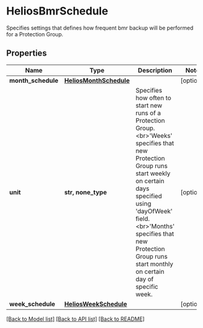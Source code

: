 # HeliosBmrSchedule

Specifies settings that defines how frequent bmr backup will be performed for a Protection Group.

## Properties
Name | Type | Description | Notes
------------ | ------------- | ------------- | -------------
**month_schedule** | [**HeliosMonthSchedule**](HeliosMonthSchedule.md) |  | [optional] 
**unit** | **str, none_type** | Specifies how often to start new runs of a Protection Group. &lt;br&gt;&#39;Weeks&#39; specifies that new Protection Group runs start weekly on certain days specified using &#39;dayOfWeek&#39; field. &lt;br&gt;&#39;Months&#39; specifies that new Protection Group runs start monthly on certain day of specific week. | [optional] 
**week_schedule** | [**HeliosWeekSchedule**](HeliosWeekSchedule.md) |  | [optional] 

[[Back to Model list]](../README.md#documentation-for-models) [[Back to API list]](../README.md#documentation-for-api-endpoints) [[Back to README]](../README.md)


